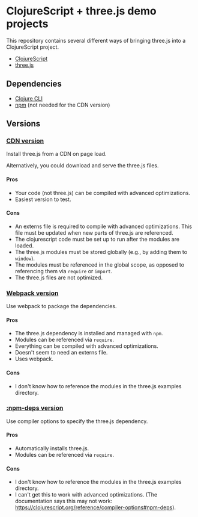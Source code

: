 
# ClojureScript + three.js demo projects

This repository contains several different ways of bringing three.js into a
ClojureScript project.

* [ClojureScript](https://clojurescript.org/)
* [three.js](https://threejs.org/)

## Dependencies

* [Clojure CLI](https://clojure.org/guides/deps_and_cli)
* [npm](https://www.npmjs.com/) (not needed for the CDN version)

## Versions

### [CDN version](cdn-version)

Install three.js from a CDN on page load.

Alternatively, you could download and serve the three.js files.

#### Pros

* Your code (not three.js) can be compiled with advanced optimizations.
* Easiest version to test.

#### Cons

* An externs file is required to compile with advanced optimizations. This file
  must be updated when new parts of three.js are referenced.
* The clojurescript code must be set up to run after the modules are loaded.
* The three.js modules must be stored globally (e.g., by adding them to `window`).
* The modules must be referenced in the global scope, as opposed to referencing
  them via `require` or `import`.
* The three.js files are not optimized.

### [Webpack version](source-webpack-version)

Use webpack to package the dependencies.

#### Pros

* The three.js dependency is installed and managed with `npm`.
* Modules can be referenced via `require`.
* Everything can be compiled with advanced optimizations.
* Doesn't seem to need an externs file.
* Uses webpack.

#### Cons

* I don't know how to reference the modules in the three.js examples directory.

### [:npm-deps version](npm-deps-version/README.md)

Use compiler options to specify the three.js dependency.

#### Pros

* Automatically installs three.js.
* Modules can be referenced via `require`.

#### Cons

* I don't know how to reference the modules in the three.js examples directory.
* I can't get this to work with advanced optimizations. (The documentation
  says this may not work: https://clojurescript.org/reference/compiler-options#npm-deps).
